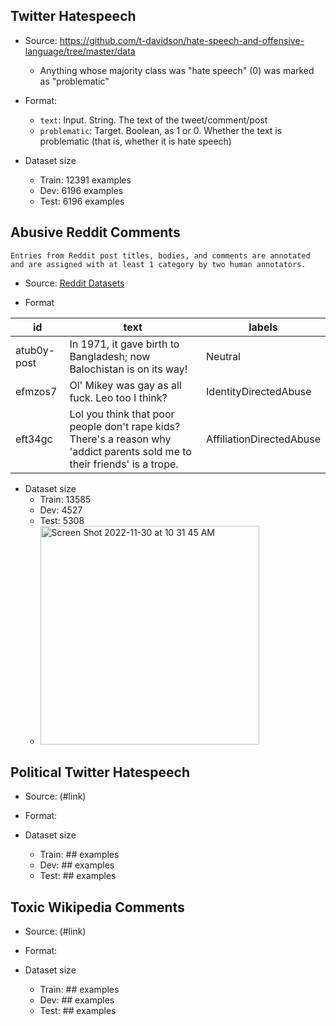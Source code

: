 ## Twitter Hatespeech
* Source: https://github.com/t-davidson/hate-speech-and-offensive-language/tree/master/data
  * Anything whose majority class was "hate speech" (0) was marked as "problematic"

* Format:
  * `text`: Input. String. The text of the tweet/comment/post
  * `problematic`: Target. Boolean, as 1 or 0. Whether the text is problematic (that is, whether it is hate speech)

* Dataset size
  * Train: 12391 examples
  * Dev: 6196 examples
  * Test: 6196 examples

## Abusive Reddit Comments

`Entries from Reddit post titles, bodies, and comments are annotated and are assigned with at least 1 category by two human annotators.`

* Source: [Reddit Datasets](https://zenodo.org/record/4881008#.Y4S1XexBy3K )

* Format 


| id      | text |labels |
| ----------- | ----------- |----------- |
| atub0y-post      |In 1971, it gave birth to Bangladesh; now Balochistan is on its way!      |Neutral       |
| efmzos7   | Ol' Mikey was gay as all fuck. Leo too I think?        |IdentityDirectedAbuse       |
| eft34gc   | Lol you think that poor people don't rape kids? There's a reason why 'addict parents sold me to their friends' is a trope.        |AffiliationDirectedAbuse       |


* Dataset size
  * Train: 13585
  * Dev: 4527
  * Test: 5308
  * <img width="350" alt="Screen Shot 2022-11-30 at 10 31 45 AM" src="https://user-images.githubusercontent.com/104866320/204693384-43d52be0-a557-4be8-80da-5bab6e3068fe.png">

## Political Twitter Hatespeech
* Source: (#link)

* Format:

* Dataset size
  * Train: ## examples
  * Dev: ## examples
  * Test: ## examples

## Toxic Wikipedia Comments
* Source: (#link)

* Format:

* Dataset size
  * Train: ## examples
  * Dev: ## examples
  * Test: ## examples
